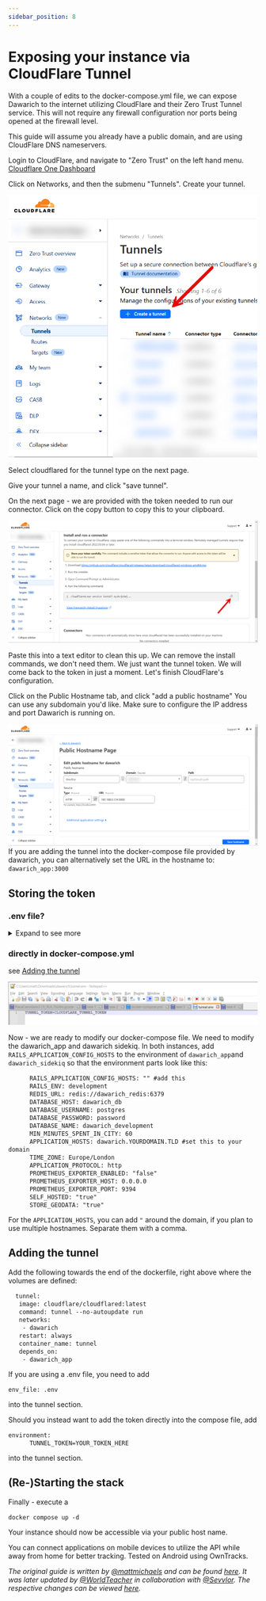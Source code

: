 ```yaml
---
sidebar_position: 8
---
```


# Exposing your instance via CloudFlare Tunnel

With a couple of edits to the docker-compose.yml file, we can expose Dawarich to the internet utilizing CloudFlare and their Zero Trust Tunnel service. This will not require any firewall configuration nor ports being opened at the firewall level.

This guide will assume you already have a public domain, and are using CloudFlare DNS nameservers.

Login to CloudFlare, and navigate to "Zero Trust" on the left hand menu. [Cloudflare One Dashboard](https://one.dash.cloudflare.com/)

Click on Networks, and then the submenu "Tunnels".
Create your tunnel.

![Creating a tunnel](./images/creating-cloudflare-tunnel.png)

Select cloudflared for the tunnel type on the next page.

Give your tunnel a name, and click "save tunnel".

On the next page - we are provided with the token needed to run our connector. Click on the copy button to copy this to your clipboard.

![Copying Cloudflare token](./images/copying-cloudflare-token.png)

Paste this into a text editor to clean this up. We can remove the install commands, we don't need them. We just want the tunnel token. We will come back to the token in just a moment. Let's finish CloudFlare's configuration.

Click on the Public Hostname tab, and click "add a public hostname"
You can use any subdomain you'd like. Make sure to configure the IP address and port Dawarich is running on.

![Adding hostname](./images/adding-hostname.png)
If you are adding the tunnel into the docker-compose file provided by dawarich, you can alternatively set the URL in the hostname to: `dawarich_app:3000`

## Storing the token

### .env file?

<details>
      <summary>Expand to see more</summary>
If you are using a custom .env file for your Dawarich configuration, add the variable to it like this:

```
TUNNEL_TOKEN=CLOUDFLARE_TUNNEL_TOKEN
```

</details>

### directly in docker-compose.yml

see [Adding the tunnel](./expose-instance-via-cloudflare-tunnel.md#adding-the-tunnel)

![Setting token](./images/setting-cloudflare-token.png)

Now - we are ready to modify our docker-compose file.
We need to modify the dawarich_app and dawarich sidekiq.
In both instances, add `RAILS_APPLICATION_CONFIG_HOSTS` to the environment of `dawarich_app`and `dawarich_sidekiq` so that the environment parts look like this:  

```
      RAILS_APPLICATION_CONFIG_HOSTS: "" #add this
      RAILS_ENV: development
      REDIS_URL: redis://dawarich_redis:6379
      DATABASE_HOST: dawarich_db
      DATABASE_USERNAME: postgres
      DATABASE_PASSWORD: password
      DATABASE_NAME: dawarich_development
      MIN_MINUTES_SPENT_IN_CITY: 60
      APPLICATION_HOSTS: dawarich.YOURDOMAIN.TLD #set this to your domain
      TIME_ZONE: Europe/London
      APPLICATION_PROTOCOL: http
      PROMETHEUS_EXPORTER_ENABLED: "false"
      PROMETHEUS_EXPORTER_HOST: 0.0.0.0
      PROMETHEUS_EXPORTER_PORT: 9394
      SELF_HOSTED: "true"
      STORE_GEODATA: "true"
```

For the `APPLICATION_HOSTS`, you can add `"` around the domain, if you plan to use multiple hostnames. Separate them with a comma.

## Adding the tunnel

Add the following towards the end of the dockerfile, right above where the volumes are defined:

```
  tunnel:
   image: cloudflare/cloudflared:latest
   command: tunnel --no-autoupdate run
   networks:
    - dawarich
   restart: always
   container_name: tunnel
   depends_on:
    - dawarich_app
```

If you are using a .env file, you need to add

```
env_file: .env
```

into the tunnel section.

Should you instead want to add the token directly into the compose file, add

```
environment:
      TUNNEL_TOKEN=YOUR_TOKEN_HERE
```

into the tunnel section.

## (Re-)Starting the stack

Finally - execute a

```
docker compose up -d
```

Your instance should now be accessible via your public host name.

You can connect applications on mobile devices to utilize the API while away from home for better tracking. Tested on Android using OwnTracks.

_The original guide is written by [@mattmichaels](https://github.com/mattmichaels) and can be found [here](https://github.com/dawarich-app/site/pull/4/files).
It was later updated by [@WorldTeacher](https://github.com/WorldTeacher) in collaboration with [@Sevvlor](https://github.com/sevvlor). The respective changes can be viewed [here](https://github.com/dawarich-app/site/pull/16/files)._
